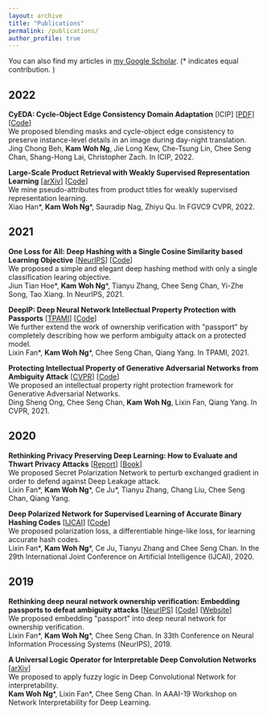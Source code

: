 ```yaml
---
layout: archive
title: "Publications"
permalink: /publications/
author_profile: true
---
```


You can also find my articles in [my Google Scholar](https://scholar.google.com/citations?user=HxEQkLoAAAAJ&hl=en).
(* indicates equal contribution. )

2022
------
**CyEDA: Cycle-Object Edge Consistency Domain Adaptation** \[ICIP\] \[[PDF](http://cs-chan.com/doc/ICIP2022a.pdf)\] \[[Code](https://github.com/bjc1999/CyEDA)\]
<br>We proposed blending masks and cycle-object edge consistency to preserve instance-level details in an image during day-night translation.
<br>Jing Chong Beh, **Kam Woh Ng**, Jie Long Kew, Che-Tsung Lin, Chee Seng Chan, Shang-Hong Lai, Christopher Zach. In ICIP, 2022.

**Large-Scale Product Retrieval with Weakly Supervised Representation Learning** \[[arXiv](https://arxiv.org/abs/2208.00955)\] \[[Code](https://github.com/01BB01/eBayChallenge)\]
<br>We mine pseudo-attributes from product titles for weakly supervised representation learning.
<br>Xiao Han\*, **Kam Woh Ng**\*, Sauradip Nag, Zhiyu Qu. In FGVC9 CVPR, 2022.

2021
------
**One Loss for All: Deep Hashing with a Single Cosine Similarity based Learning Objective** \[[NeurIPS](https://arxiv.org/abs/2109.14449)\] \[[Code](https://github.com/kamwoh/orthohash)\]
<br>We proposed a simple and elegant deep hashing method with only a single classification learing objective.
<br>Jiun Tian Hoe\*, **Kam Woh Ng**\*, Tianyu Zhang, Chee Seng Chan, Yi-Zhe Song, Tao Xiang. In NeurIPS, 2021.

**DeepIP: Deep Neural Network Intellectual Property Protection with Passports** \[[TPAMI](https://ieeexplore.ieee.org/document/9454280)\] \[[Code](https://github.com/kamwoh/DeepIPR)\]
<br>We further extend the work of ownership verification with "passport" by completely describing how we perform ambiguity attack on a protected model.
<br>Lixin Fan\*, **Kam Woh Ng**\*, Chee Seng Chan, Qiang Yang. In TPAMI, 2021.

**Protecting Intellectual Property of Generative Adversarial Networks from Ambiguity Attack** \[[CVPR](https://arxiv.org/abs/2102.04362)\] \[[Code](https://github.com/dingsheng-ong/ipr-gan)\]
<br>We proposed an intellectual property right protection framework for Generative Adversarial Networks.
<br>Ding Sheng Ong, Chee Seng Chan, **Kam Woh Ng**, Lixin Fan, Qiang Yang. In CVPR, 2021.

2020
------
**Rethinking Privacy Preserving Deep Learning: How to Evaluate and Thwart Privacy Attacks** \[[Report](https://arxiv.org/abs/2006.11601)\] \[[Book](https://www.springer.com/gp/book/9783030630751)\]
<br>We proposed Secret Polarization Network to perturb exchanged gradient in order to defend against Deep Leakage attack.
<br>Lixin Fan\*, **Kam Woh Ng**\*, Ce Ju\*, Tianyu Zhang, Chang Liu, Chee Seng Chan, Qiang Yang.

**Deep Polarized Network for Supervised Learning of Accurate Binary Hashing Codes** \[[IJCAI](https://www.ijcai.org/Proceedings/2020/0115.pdf)\] \[[Code](https://github.com/kamwoh/DPN)\]
<br>We proposed polarization loss, a differentiable hinge-like loss, for learning accurate hash codes.
<br>Lixin Fan\*, **Kam Woh Ng**\*, Ce Ju, Tianyu Zhang and Chee Seng Chan. In the 29th International Joint Conference on Artificial Intelligence (IJCAI), 2020.

2019
------
**Rethinking deep neural network ownership verification: Embedding passports to defeat ambiguity attacks** \[[NeurIPS](https://arxiv.org/abs/1909.07830)\] \[[Code](https://github.com/kamwoh/DeepIPR)\] \[[Website](https://kamwoh.github.io/DeepIPR/)\]
<br>We proposed embedding "passport" into deep neural network for ownership verification.
<br>Lixin Fan\*, **Kam Woh Ng**\*, Chee Seng Chan. In 33th Conference on Neural Information Processing Systems (NeurIPS), 2019.

**A Universal Logic Operator for Interpretable Deep Convolution Networks** \[[arXiv](https://arxiv.org/abs/1901.08551)\]
<br>We proposed to apply fuzzy logic in Deep Convolutional Network for interpretability.
<br>**Kam Woh Ng**\*, Lixin Fan\*, Chee Seng Chan. In AAAI-19 Workshop on Network Interpretability for Deep Learning.

